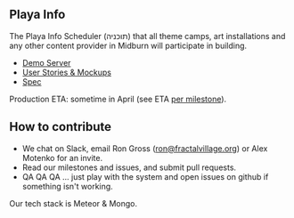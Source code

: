 Playa Info
----------
The Playa Info Scheduler (תוכניה) that all theme camps, art installations and any other content provider in Midburn will participate in building.

* [Demo Server](http://54.213.238.251/)
* [User Stories & Mockups](https://github.com/Midburn/playainfo/milestones)
* [Spec](https://docs.google.com/document/d/1SZektMPjJW5ZEpGdVJy-PspRC7a0nkpdKjE8J1VgCCs/edit#heading=h.8jzqamlwd4la)

Production ETA: sometime in April (see ETA [per milestone](https://github.com/Midburn/playainfo/milestones)).

How to contribute
-----------------

- We chat on Slack, email Ron Gross (ron@fractalvillage.org) or Alex Motenko for an invite.
- Read our milestones and issues, and submit pull requests.
- QA QA QA ... just play with the system and open issues on github if something isn't working.

Our tech stack is Meteor & Mongo.
